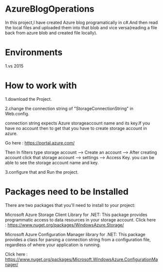 # AzureBlogOperations
In this project,I have  created Azure blog programatically in c#.And then read the local files and uploaded them into that blob and vice versa(reading a file back from azure blob and created file locally).

# Environments
1.vs 2015

# How to work with

1.download the Project.

2.change the connection string of "StorageConnectionString" in Web.config.

  connection string expects Azure storageaccount name and its key.If you have no account then to get that you have to create storage account in azure.

  Go here : https://portal.azure.com/

  Then In filters type storage account --> Create an account --> After creating account click that storage account --> settings --> Access Key. you can be able to see the storage account name and key.
  
  3.configure that and Run the project.
  
  # Packages need to be Installed
  
  There are two packages that you'll need to install to your project:

  Microsoft Azure Storage Client Library for .NET: This package provides programmatic access to data resources in your storage account.
  Click here : https://www.nuget.org/packages/WindowsAzure.Storage/
  
  Microsoft Azure Configuration Manager library for .NET: This package provides a class for parsing a connection string from a configuration file, regardless of where your application is running.
  
  Click here : https://www.nuget.org/packages/Microsoft.WindowsAzure.ConfigurationManager/
   
